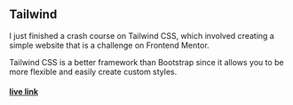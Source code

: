 ## Tailwind

I just finished a crash course on Tailwind CSS, which involved creating a simple website that is a challenge on Frontend Mentor.

Tailwind CSS is a better framework than Bootstrap since it allows you to be more flexible and easily create custom styles.

#### [live link]()
